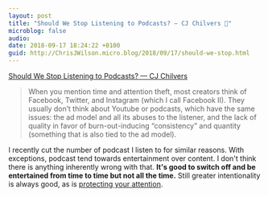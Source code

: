 ```yaml
---
layout: post
title: "Should We Stop Listening to Podcasts? — CJ Chilvers 🔗"
microblog: false
audio: 
date: 2018-09-17 18:24:22 +0100
guid: http://ChrisJWilson.micro.blog/2018/09/17/should-we-stop.html
---
```

[Should We Stop Listening to Podcasts? — CJ Chilvers](https://www.cjchilvers.com/blog/should-we-stop-listening-to-podcasts)

> When you mention time and attention theft, most creators think of Facebook, Twitter, and Instagram (which I call Facebook II). They usually don’t think about Youtube or podcasts, which have the same issues: the ad model and all its abuses to the listener, and the lack of quality in favor of burn-out-inducing “consistency” and quantity (something that is also tied to the ad model).

I recently cut the number of podcast I listen to for similar reasons. With exceptions, podcast tend towards entertainment over content. I don't think there is anything inherently wrong with that. **It's good to switch off and be entertained from time to time but not all the time.**
Still greater intentionality is always good, as is [protecting your attention](http://chrisjwilson.me/2018/09/09/protect-your-attention.html). 
